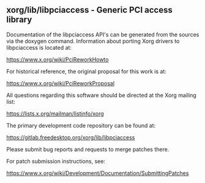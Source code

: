 xorg/lib/libpciaccess - Generic PCI access library
--------------------------------------------------

Documentation of the libpciaccess API's can be generated from the
sources via the doxygen command.    Information about porting Xorg
drivers to libpciaccess is located at:

  https://www.x.org/wiki/PciReworkHowto

For historical reference, the original proposal for this work is at:

  https://www.x.org/wiki/PciReworkProposal

All questions regarding this software should be directed at the
Xorg mailing list:

  https://lists.x.org/mailman/listinfo/xorg

The primary development code repository can be found at:

  https://gitlab.freedesktop.org/xorg/lib/libpciaccess

Please submit bug reports and requests to merge patches there.

For patch submission instructions, see:

  https://www.x.org/wiki/Development/Documentation/SubmittingPatches

